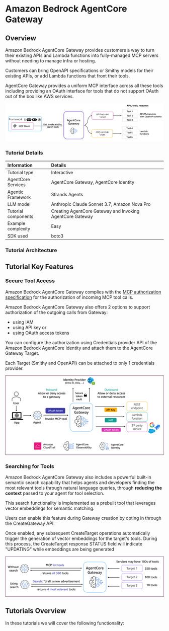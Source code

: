 # Amazon Bedrock AgentCore Gateway

## Overview
Amazon Bedrock AgentCore Gateway provides customers a way to turn their existing APIs and Lambda functions into 
fully-managed MCP servers without needing to manage infra or hosting. 

Customers can bring OpenAPI specifications or Smithy models for their existing APIs, or add Lambda functions that 
front their tools. 

AgentCore Gateway provides a uniform MCP interface across all these tools including providing an OAuth interface for 
tools that do not support OAuth out of the box like AWS services.

![How does it work](images/gateway_how_does_it_work.png)

### Tutorial Details


| Information         | Details                                                   |
|:--------------------|:----------------------------------------------------------|
| Tutorial type       | Interactive                                               |
| AgentCore Services  | AgentCore Gateway, AgentCore Identity                     |
| Agentic Framework   | Strands Agents                                            |
| LLM model           | Anthropic Claude Sonnet 3.7, Amazon Nova Pro              |
| Tutorial components | Creating AgentCore Gateway and Invoking AgentCore Gateway |
| Example complexity  | Easy                                                      |
| SDK used            | boto3                                                     |

### Tutorial Architecture



## Tutorial Key Features

### Secure Tool Access

Amazon Bedrock AgentCore Gateway complies with the [MCP authorization specification](https://modelcontextprotocol.io/specification/2025-06-18/basic/authorization) 
for the authorization of incoming MCP tool calls.

Amazon Bedrock AgentCore Gateway also offers 2 options to support authorization of the outgoing calls from Gateway:
* using IAM
* using API key or
* using OAuth access tokens 

You can configure the authorization using Credentials provider API of the Amazon Bedrock AgentCore Identity and 
attach them to the AgentCore Gateway Target. 

Each Target (Smithy and OpenAPI) can be attached to only 1 credentials provider.

![Secure access](images/gateway_secure_access.png)

### Searching for Tools
Amazon Bedrock AgentCore Gateway also includes a powerful built-in semantic search capability that helps agents and 
developers finding the most relevant tools through natural language queries, through **reducing the context** passed to your
agent for tool selection.

This search functionality is implemented as a prebuilt tool that leverages vector embeddings for semantic matching. 

Users can enable this feature during Gateway creation by opting in through the CreateGateway API. 

Once enabled, any subsequent CreateTarget operations automatically trigger the generation of vector embeddings for the target's tools. 
During this process, the CreateTarget response STATUS field will indicate "UPDATING" while embeddings are being generated

![tool_search](images/gateway_tool_search.png)

## Tutorials Overview

In these tutorials we will cover the following functionality:
